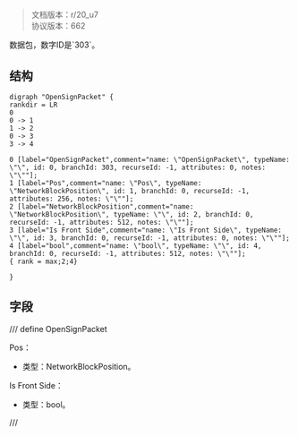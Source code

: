 # <!-- md:samp OpenSignPacket -->

> 文档版本：r/20_u7<br/>协议版本：662

<!-- md:samp OpenSignPacket -->数据包，数字ID是`303`。

## 结构

```viz
digraph "OpenSignPacket" {
rankdir = LR
0
0 -> 1
1 -> 2
0 -> 3
3 -> 4

0 [label="OpenSignPacket",comment="name: \"OpenSignPacket\", typeName: \"\", id: 0, branchId: 303, recurseId: -1, attributes: 0, notes: \"\""];
1 [label="Pos",comment="name: \"Pos\", typeName: \"NetworkBlockPosition\", id: 1, branchId: 0, recurseId: -1, attributes: 256, notes: \"\""];
2 [label="NetworkBlockPosition",comment="name: \"NetworkBlockPosition\", typeName: \"\", id: 2, branchId: 0, recurseId: -1, attributes: 512, notes: \"\""];
3 [label="Is Front Side",comment="name: \"Is Front Side\", typeName: \"\", id: 3, branchId: 0, recurseId: -1, attributes: 0, notes: \"\""];
4 [label="bool",comment="name: \"bool\", typeName: \"\", id: 4, branchId: 0, recurseId: -1, attributes: 512, notes: \"\""];
{ rank = max;2;4}

}

```

## 字段

/// define
OpenSignPacket

Pos：[<!-- md:samp NetworkBlockPosition -->](../types/networkblockposition.md)

- 类型：NetworkBlockPosition。

Is Front Side：<!-- md:samp bool -->

- 类型：bool。


///
